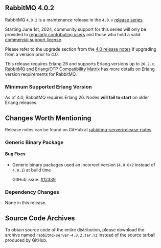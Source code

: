 ## RabbitMQ 4.0.2

RabbitMQ `4.0.2` is a maintenance release in the `4.0.x` [release series](https://www.rabbitmq.com/release-information).

Starting June 1st, 2024, community support for this series will only be provided to [regularly contributing users](https://github.com/rabbitmq/rabbitmq-server/blob/main/COMMUNITY_SUPPORT.md) and those
who hold a valid [commercial support license](https://tanzu.vmware.com/rabbitmq/oss).

Please refer to the upgrade section from the [4.0 release notes](https://github.com/rabbitmq/rabbitmq-server/releases/tag/v4.0.1)
if upgrading from a version prior to 4.0.

This release requires Erlang 26 and supports Erlang versions up to `26.2.x`.
[RabbitMQ and Erlang/OTP Compatibility Matrix](https://www.rabbitmq.com/docs/which-erlang) has more details on
Erlang version requirements for RabbitMQ.


### Minimum Supported Erlang Version

As of 4.0, RabbitMQ requires Erlang 26. Nodes **will fail to start** on older Erlang releases.


## Changes Worth Mentioning

Release notes can be found on GitHub at [rabbitmq-server/release-notes](https://github.com/rabbitmq/rabbitmq-server/tree/v4.0.x/release-notes).


### Generic Binary Package

#### Bug Fixes

 * Generic binary packages used an incorrect version (`4.0.0+2` instead of `4.0.1`) at build time

   GitHub issue: [#12339](https://github.com/rabbitmq/rabbitmq-server/issues/12339)


### Dependency Changes

None in this release.

## Source Code Archives

To obtain source code of the entire distribution, please download the archive named `rabbitmq-server-4.0.2.tar.xz`
instead of the source tarball produced by GitHub.
